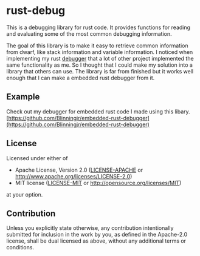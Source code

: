 # rust-debug
This is a debugging library for rust code.
It provides functions for reading and evaluating some of the most common debugging information.

The goal of this library is to make it easy to retrieve common information from dwarf, like stack information and variable information.
I noticed when implementing my rust [debugger](https://github.com/Blinningjr/embedded-rust-debugger) that a lot of other project implemented the same functionality as me.
So I thought that I could make my solution into a library that others can use.
The library is far from finished but it works well enough that I can make a embedded rust debugger from it.

## Example
Check out my debugger for embedded rust code I made using this libary.
[https://github.com/Blinningjr/embedded-rust-debugger](https://github.com/Blinningjr/embedded-rust-debugger)


## License

Licensed under either of

 * Apache License, Version 2.0
   ([LICENSE-APACHE](LICENSE-APACHE) or http://www.apache.org/licenses/LICENSE-2.0)
 * MIT license
   ([LICENSE-MIT](LICENSE-MIT) or http://opensource.org/licenses/MIT)

at your option.

## Contribution

Unless you explicitly state otherwise, any contribution intentionally submitted
for inclusion in the work by you, as defined in the Apache-2.0 license, shall be
dual licensed as above, without any additional terms or conditions.

